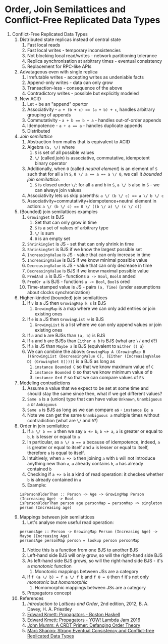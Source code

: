 # Order, Join Semilattices and Conflict-Free Replicated Data Types

1. Conflict-Free Replicated Data Types
    1. Distributed state replicas instead of central state
        1. Fast local reads
        1. Fast local writes - temporary inconsistencies
        1. Not blocking local read/writes - network partitioning tolerance
        1. Replica synchronisation at arbitrary times - eventual consistency
        1. Replacement for RPC-like APIs
    1. Advatageous even with single replica
        1. Irrefutable writes - accepting writes as undeniable facts
        1. Append-only writes - data can only grow
        1. Transaction-less - consequence of the above
        1. Contradictory writes - possible but explicitly modeled
    1. New ACID
        1. Let `+` be an "append" opertor
        1. Associativity - `a + (b + c) == (a + b) + c`, handles arbitrary grouping of appends
        1. Commutativity - `a + b == b + a` - handles out-of-order appends
        1. Idempotence - `a + a == a` - handles duplicate appends
        1. Distributed
    1. *Join semilattice*
        1. Abstraction from maths that is equivalent to ACID
        1. Algebra `(S, \/)` where
            1. `S` is set of all possible values
            1. `\/` (called *join*) is associative, commutative, idempotent binary operator
        1. Additionally, when `0` (called *neutral element*) is an element of `S` such that for all `a` in `S`, `0 \/ a == a == a \/ 0`, we call it *bounded join semilattice*.
            1. `S` is closed under `\/`: for all `a` and `b` in `S`, `a \/ b` also in `S` - we can always join values
        1. Associativity lets us skip parenths: `a \/ (b \/ c) == a \/ b \/ c`
        1. Associativity+commutativity+idempotence+neutral element in action: `a \/ (b \/ c) == 0 \/ ((b \/ a) \/ (c \/ c))`
    1. (Bounded) join semilattices examples
        1. `GrowingSet` is BJS
            1. Set that can only grow in time
            1. `S` is a set of values of arbitrary type
            1. `\/` is sum
            1. `0` is an empty set
        1. `ShrinkingSet` is JS - set that can only shrink in time
        1. `ShrinkingSet` is BJS if we know the largest possible set
        1. `IncreasingValue` is JS - value that can only increase in time
        1. `IncreasingValue` is BJS if we know minimal possible value
        1. `DecreasingValue` is JS - value that can only decrease in time
        1. `DecreasingValue` is BJS if we know maximal possible value
        1. `PredAnd a` is BJS - functions `a -> Bool`, `Bool`s anded
        1. `PredOr a` is BJS - functions `a -> Bool`, `Bool`s ored
        1. Time-stamped value is JS - pairs `(a, Time)` (under assumptions about clocks synchronization)
    1. Higher-kinded (bounded) join semilattices
        1. If `v` is a JS then `GrowingMap k s` is BJS
            1. `GrowingMap` is a map where we can only add entries or join existing ones
        1. If `e` is a JS then `GrowingList w` is BJS
            1. `GrowingList` is a list where we can only append values or join existing ones
        1. If `a` and `b` are BJSs than `(a, b)` is BJS
        1. If `a` and `b` are BJSs than `Either a b` is BJS (what are `\/` and `0`?)
        1. If `a` is JS than `Maybe a` is BJS (equivalent to `Either () a`)
        1. We can combine the above: `GrowingMap A (GrowingMap B ((GrowingList (DecreasingValue C), (Either (IncreasingValue D) (GrowingSet E)))))` is a BJS as long as
            1. `instance Bounded C` so that we know maximum value of `C`
            1. `instance Bounded D` so that we know minimum value of `D`
            1. `instance Ord E` so that we can compare values of `E`s
    1. Modeling contradictions
        1. Assume a value that we expect to be set at some time and should stay the same since then, what if we get different values?
        1. `Same a` is a (union) type that can have value `Unknown`, `Unambiguous a` or `Ambiguous`
        1. `Same a` is BJS as long as we can compare `a`s - `instance Eq a`
        1. Note we can get the same `Unambiguous a` multiple times without contradiction (what are `\/` and `0`?)
    1. Order in join semilattice
        1. If `a \/ b == a` then we say `a +> b`, `b <+ a`, `a` is greater or equal to `b`, `b` is lesser or equal to `a`
        1. In particular, as `a \/ a == a` because of idempotence, indeed, `a` is greater or equal to itself and `a` is lesser or equal to itself, therefore `a` is equal to itself.
        1. Intuitively, when `a +> b` then joining `a` with `b` will not introduce anything new than `a`, `a` already contains `b`, `a` has already contained `b`
        1. Checking if `a +> b` is a kind of read operation: it checkes whether `b` is already contained in `a`
        1. Example:
        ```
        isPersonOlderThan :: Person -> Age -> GrowingMap Person (Increasing Age) -> Bool
        isPersonOlderThan person age personMap = personMap +> singleton person (Increasing age)
        ```
    1. Mappings between join semilattices
        1. Let's analyse more useful read operation:
        ```
        personsAge :: Person -> GrowingMap Person (Increasing Age) -> Maybe (Increasing Age)
        personsAge personMap person = lookup person personMap
        ```
        1. Notice this is a function from one BJS to another BJS
        1. Left-hand side BJS will only grow, so will the right-hand side BJS
        1. As left-hand side BJS grows, so will the right-hand side BJS - it's a *monotonic* function
            1. Monotonic mappings between JSs are a category
        1. If `f (a \/ b) = f a \/ f b` and `f 0 = 0` then `f` it's not only *monotonic* but *homomorphic*
            1. Homomorphic mappings between JSs are a category
        1. Propagators concept
    1. References
        1. *Introduction to Lattices and Order*, 2nd edition, 2012, B. A. Davey, H. A. Priestley
        1. [Edward Kmett: Propagators - Boston Haskell](https://www.youtube.com/watch?v=DyPzPeOPgUE)
        1. [Edward Kmett: Propagators - YOW! Lambda Jam 2016](https://www.youtube.com/watch?v=acZkF6Q2XKs)
        1. [John Mumm: A CRDT Primer: Defanging Order Theory](https://www.youtube.com/watch?v=OOlnp2bZVRs&t=1478s)
        1. [Marc Shapiro: Strong Eventual Consistency and Conflict-free Replicated Data Types](https://www.youtube.com/watch?v=ebWVLVhiaiY&t=1018s)    
